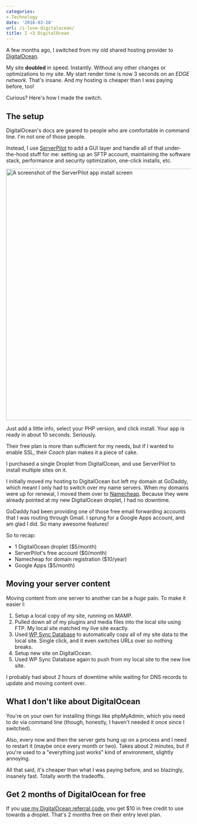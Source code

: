 ```yaml
---
categories:
- Technology
date: '2016-03-28'
url: /i-love-digitalocean/
title: I <3 DigitalOcean
---
```


A few months ago, I switched from my old shared hosting provider to [DigitalOcean](https://m.do.co/c/08a079d9bd9a).

My site **doubled** in speed. Instantly. Without any other changes or optimizations to my site. My start render time is now 3 seconds on an *EDGE network*. That's insane. And my hosting is cheaper than I was paying before, too!

Curious? Here's how I made the switch.

<!--more-->

## The setup

DigitalOcean's docs are geared to people who are comfortable in command line. I'm not one of those people.

Instead, I use [ServerPilot](https://serverpilot.io) to add a GUI layer and handle all of that under-the-hood stuff for me: setting up an SFTP account, maintaining the software stack, performance and security optimization, one-click installs, etc.

<img src="https://gomakethings.com/wp-content/uploads/2016/03/serverpilot.png" alt="A screenshot of the ServerPilot app install screen" width="960" height="685" class="alignnone">
<p class="wp-caption-text">Just add a little info, select your PHP version, and click install. Your app is ready in about 10 seconds. Seriously.</p>

Their free plan is more than sufficient for my needs, but if I wanted to enable SSL, their *Coach* plan makes it a piece of cake.

I purchased a single Droplet from DigitalOcean, and use ServerPilot to install multiple sites on it.

I initially moved my hosting to DigitalOcean but left my domain at GoDaddy, which meant I only had to switch over my name servers. When my domains were up for renewal, I moved them over to [Namecheap](https://www.namecheap.com/). Because they were already pointed at my new DigitalOcean droplet, I had no downtime.

GoDaddy had been providing one of those free email forwarding accounts that I was routing through Gmail. I sprung for a Google Apps account, and am glad I did. So many awesome features!

So to recap:

- 1 DigitalOcean droplet ($5/month)
- ServerPilot's free account ($0/month)
- Namecheap for domain registration ($10/year)
- Google Apps ($5/month)

## Moving your server content

Moving content from one server to another can be a *huge* pain. To make it easier I:

1. Setup a local copy of my site, running on MAMP.
2. Pulled down all of my plugins and media files into the local site using FTP. My local site matched my live site exactly.
3. Used [WP Sync Database](https://github.com/wp-sync-db/wp-sync-db) to automatically copy all of my site data to the local site. Single click, and it even switches URLs over so nothing breaks.
4. Setup new site on DigitalOcean.
5. Used WP Sync Database again to push from my local site to the new live site.

I probably had about 2 hours of downtime while waiting for DNS records to update and moving content over.

## What I don't like about DigitalOcean

You're on your own for installing things like phpMyAdmin, which you need to do via command line (though, honestly, I haven't needed it once since I switched).

Also, every now and then the server gets hung up on a process and I need to restart it (maybe once every month or two). Takes about 2 minutes, but if you're used to a "everything just works" kind of environment, slightly annoying.

All that said, it's cheaper than what I was paying before, and so blazingly, insanely fast. Totally worth the tradeoffs.

## Get 2 months of DigitalOcean for free

If you [use my DigitalOcean referral code](https://m.do.co/c/08a079d9bd9a), you get $10 in free credit to use towards a droplet. That's 2 months free on their entry level plan.